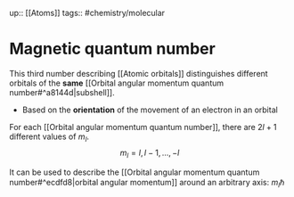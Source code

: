 up:: [[Atoms]]
tags:: #chemistry/molecular 

# Magnetic quantum number

This third number describing [[Atomic orbitals]] distinguishes different orbitals of the **same** [[Orbital angular momentum quantum number#^a8144d|subshell]].
- Based on the **orientation** of the movement of an electron in an orbital

For each [[Orbital angular momentum quantum number]], there are $2l+1$ different values of $m_l$.
$$m_l = l, l-1, ..., -l$$

It can be used to describe the [[Orbital angular momentum quantum number#^ecdfd8|orbital angular momentum]] around an arbitrary axis: $m_l\hbar$